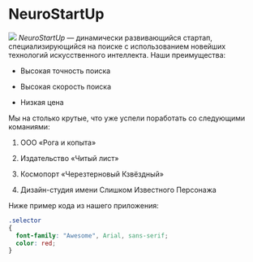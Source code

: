 # NeuroStartUp
![](https://netology-code.github.io/git-homeworks/introduction/assets/logo.png)
*NeuroStartUp* — динамически развивающийся стартап, специализирующийся на поиске с использованием новейших технологий искусственного интеллекта.
Наши преимущества:

* Высокая точность поиска

* Высокая скорость поиска

* Низкая цена


Мы на столько крутые, что уже успели поработать со следующими команиями:

1. ООО «Рога и копыта»

2. Издательство «Читый лист»

3. Космопорт «Черезтерновый Кзвёздный»

4. Дизайн-студия имени Слишком Известного Персонажа


Ниже пример кода из нашего приложения:

```css
.selector 
{
  font-family: "Awesome", Arial, sans-serif;
  color: red;
}
```